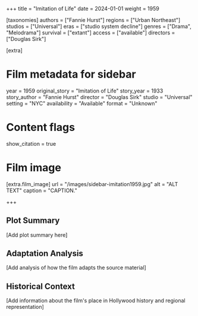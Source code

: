 +++
title = "Imitation of Life"
date = 2024-01-01
weight = 1959

[taxonomies]
authors = ["Fannie Hurst"]
regions = ["Urban Northeast"]
studios = ["Universal"]
eras = ["studio system decline"]
genres = ["Drama", "Melodrama"]
survival = ["extant"]
access = ["available"]
directors = ["Douglas Sirk"]

[extra]
# Film metadata for sidebar
year = 1959
original_story = "Imitation of Life"
story_year = 1933
story_author = "Fannie Hurst"
director = "Douglas Sirk"
studio = "Universal"
setting = "NYC"
availability = "Available"
format = "Unknown"

# Content flags
show_citation = true

# Film image
[extra.film_image]
url = "/images/sidebar-imitation1959.jpg"
alt = "ALT TEXT"
caption = "CAPTION."

+++

## Plot Summary

[Add plot summary here]

## Adaptation Analysis

[Add analysis of how the film adapts the source material]

## Historical Context

[Add information about the film's place in Hollywood history and regional representation]